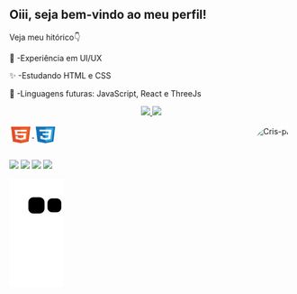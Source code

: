## Oiii, seja bem-vindo ao meu perfil!

Veja meu hitórico👇

💖 -Experiência em UI/UX   

✨ -Estudando HTML e CSS

🙌 -Linguagens futuras: JavaScript, React e ThreeJs

<div align="center">
  <a href="https://github.com/CtrlCris">
  <img height="180em" src="https://github-readme-stats.vercel.app/api?username=CtrlCris&show_icons=true&theme=dracula&include_all_commits=true&count_private=true"/>
  <img height="180em" src="https://github-readme-stats.vercel.app/api/top-langs/?username=CtrlCris&layout=compact&langs_count=7&theme=dracula"/>
</div>
  
  <div style="display: inline_block"><br>
  <img align="center" alt="Cris-HTML" height="30" width="40" src="https://raw.githubusercontent.com/devicons/devicon/master/icons/html5/html5-original.svg">
  <img align="center" alt="Cris-CSS" height="30" width="40" src="https://raw.githubusercontent.com/devicons/devicon/master/icons/css3/css3-original.svg">
  <img align="right" alt="Cris-pic" height="150" style="border-radius:50px;" src="https://i.chzbgr.com/full/7724588544/h2AA1B118/pandas-love-their-3ds">
</div>

  ##
  
  <div> 
   <a href="https://instagram.com/ui_anote?igshid=nuye1226xm98" target="_blank"><img src="https://img.shields.io/badge/-Instagram-%23E4405F?style=for-the-badge&logo=instagram&logoColor=white" target="_blank"></a>
  <a href="https://discordapp.com/users/CristinaLeite#6594" target="_blank"><img src="https://img.shields.io/badge/Discord-7289DA?style=for-the-badge&logo=discord&logoColor=white" target="_blank"></a> 
  <a href = "mailto:crisleite.98@gmail.com"><img src="https://img.shields.io/badge/-Gmail-%23333?style=for-the-badge&logo=gmail&logoColor=white" target="_blank"></a>
  <a href="https://www.linkedin.com/in/cristina-leite-493595166/" target="_blank"><img src="https://img.shields.io/badge/-LinkedIn-%230077B5?style=for-the-badge&logo=linkedin&logoColor=white" target="_blank"></a> 
 
  ![Snake animation](https://github.com/CtrlCris/CtrlCris/blob/output/github-contribution-grid-snake.svg)
 
</div>
